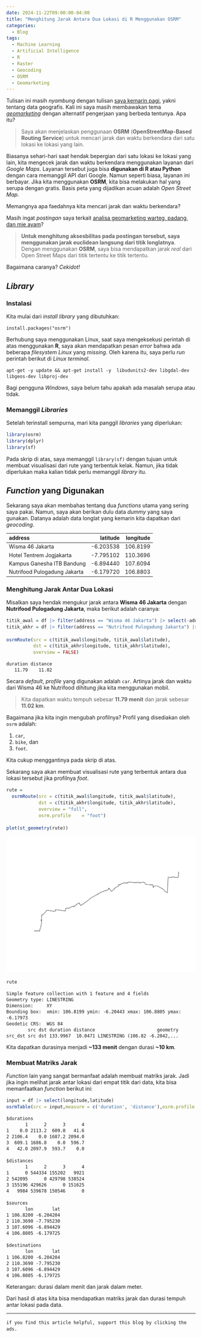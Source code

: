 ```yaml
---
date: 2024-11-22T09:00:00-04:00
title: "Menghitung Jarak Antara Dua Lokasi di R Menggunakan OSRM"
categories:
  - Blog
tags:
  - Machine Learning
  - Artificial Intelligence
  - R
  - Raster
  - Geocoding
  - OSRM
  - Geomarketing
---
```


Tulisan ini masih *nyambung* dengan tulisan [saya kemarin
pagi](https://ikanx101.com/blog/tidy-geocoding/), yakni tentang data
geografis. Kali ini saya masih membawakan tema
[*geomarketing*](https://ikanx101.com/tags/#geomarketing) dengan
alternatif pengerjaan yang berbeda tentunya. Apa itu?

> Saya akan menjelaskan penggunaan **OSRM** (**OpenStreetMap-Based
> Routing Service**) untuk mencari jarak dan waktu berkendara dari satu
> lokasi ke lokasi yang lain.

Biasanya sehari-hari saat hendak bepergian dari satu lokasi ke lokasi
yang lain, kita mengecek jarak dan waktu berkendara menggunakan layanan
dari *Google Maps*. Layanan tersebut juga bisa **digunakan di R atau
Python** dengan cara memanggil API dari Google. Namun seperti biasa,
layanan ini berbayar. Jika kita menggunakan **OSRM**, kita bisa
melakukan hal yang serupa dengan gratis. Basis peta yang dijadikan acuan
adalah *Open Street Map*.

Memangnya apa faedahnya kita mencari jarak dan waktu berkendara?

Masih ingat *postingan* saya terkait [analisa geomarketing warteg,
padang, dan mie ayam](https://ikanx101.com/blog/geomkt-bks/)?

> **Untuk menghitung aksesbilitas pada postingan tersebut, saya menggunakan jarak euclidean
> langsung dari titik longlatnya**. Dengan menggunakan **OSRM**, saya
> bisa mendapatkan jarak *real* dari Open Street Maps dari titik tertentu ke titik tertentu.

Bagaimana caranya? *Cekidot!*

## *Library*

### Instalasi

Kita mulai dari *install library* yang dibutuhkan:

    install.packages("osrm")

Berhubung saya menggunakan Linux, saat saya mengeksekusi perintah di
atas menggunakan **R**, saya akan mendapatkan pesan *error* bahwa ada
beberapa *filesystem Linux* yang *missing*. Oleh karena itu, saya perlu
*run* perintah berikut di *Linux terminal*.

    apt-get -y update && apt-get install -y  libudunits2-dev libgdal-dev libgeos-dev libproj-dev

Bagi pengguna *Windows*, saya belum tahu apakah ada masalah serupa atau
tidak.

### Memanggil *Libraries*

Setelah terinstall sempurna, mari kita panggil *libraries* yang
diperlukan:

``` r
library(osrm) 
library(dplyr)
library(sf)
```

Pada skrip di atas, saya memanggil `library(sf)` dengan tujuan untuk
membuat visualisasi dari rute yang terbentuk kelak. Namun, jika tidak
diperlukan maka kalian tidak perlu memanggil *library* itu.

## *Function* yang Digunakan

Sekarang saya akan membahas tentang dua *functions* utama yang sering
saya pakai. Namun, saya akan berikan dulu data *dummy* yang saya
gunakan. Datanya adalah data longlat yang kemarin kita dapatkan dari
*geocoding*.

| address                      |  latitude | longitude |
|:-----------------------------|----------:|----------:|
| Wisma 46 Jakarta             | -6.203538 |  106.8199 |
| Hotel Tentrem Jogjakarta     | -7.795102 |  110.3696 |
| Kampus Ganesha ITB Bandung   | -6.894440 |  107.6094 |
| Nutrifood Pulogadung Jakarta | -6.179720 |  106.8803 |

### Menghitung Jarak Antar Dua Lokasi

Misalkan saya hendak mengukur jarak antara **Wisma 46 Jakarta** dengan
**Nutrifood Pulogadung Jakarta**, maka berikut adalah caranya:

``` r
titik_awal = df |> filter(address == "Wisma 46 Jakarta") |> select(-address)
titik_akhr = df |> filter(address == "Nutrifood Pulogadung Jakarta") |> select(-address)

osrmRoute(src = c(titik_awal$longitude, titik_awal$latitude),
          dst = c(titik_akhr$longitude, titik_akhr$latitude),
          overview = FALSE)
```

    duration distance 
       11.79    11.02 

Secara *default*, *profile* yang digunakan adalah `car`. Artinya jarak
dan waktu dari Wisma 46 ke Nutrifood dihitung jika kita menggunakan
mobil.

> Kita dapatkan waktu tempuh sebesar **11.79 menit** dan jarak sebesar
> **11.02 km**.

Bagaimana jika kita ingin mengubah profilnya? Profil yang disediakan
oleh `osrm` adalah:

1.  `car`,
2.  `bike`, dan
3.  `foot`.

Kita cukup menggantinya pada skrip di atas.

Sekarang saya akan membuat visualisasi rute yang terbentuk antara dua
lokasi tersebut jika profilnya *foot*.

``` r
rute = 
  osrmRoute(src = c(titik_awal$longitude, titik_awal$latitude),
            dst = c(titik_akhr$longitude, titik_akhr$latitude),
            overview = "full",
            osrm.profile    = "foot")

plot(st_geometry(rute))
```

![](https://raw.githubusercontent.com/ikanx101/ikanx101.github.io/master/_posts/geo%20marketing/osrm/post_files/figure-commonmark/unnamed-chunk-5-1.png)


``` r
rute
```

    Simple feature collection with 1 feature and 4 fields
    Geometry type: LINESTRING
    Dimension:     XY
    Bounding box:  xmin: 106.8199 ymin: -6.20443 xmax: 106.8805 ymax: -6.17973
    Geodetic CRS:  WGS 84
            src dst duration distance                       geometry
    src_dst src dst 133.9967  10.0471 LINESTRING (106.82 -6.2042,...

Kita dapatkan durasinya menjadi **~133 menit** dengan durasi **~10 km**.

### Membuat Matriks Jarak

*Function* lain yang sangat bermanfaat adalah membuat matriks jarak.
Jadi jika ingin melihat jarak antar lokasi dari empat titik dari data,
kita bisa memanfaatkan *function* berikut ini:

``` r
input = df |> select(longitude,latitude)
osrmTable(src = input,measure = c('duration', 'distance'),osrm.profile = "bike")
```

    $durations
           1      2      3      4
    1    0.0 2113.2  609.0   41.6
    2 2106.4    0.0 1687.2 2094.0
    3  609.1 1686.8    0.0  596.7
    4   42.0 2097.9  593.7    0.0

    $distances
           1      2      3      4
    1      0 544334 155202   9921
    2 542095      0 429798 538524
    3 155196 429626      0 151625
    4   9984 539678 150546      0

    $sources
           lon       lat
    1 106.8200 -6.204204
    2 110.3690 -7.795230
    3 107.6096 -6.894429
    4 106.8805 -6.179725

    $destinations
           lon       lat
    1 106.8200 -6.204204
    2 110.3690 -7.795230
    3 107.6096 -6.894429
    4 106.8805 -6.179725

Keterangan: durasi dalam menit dan jarak dalam meter.

Dari hasil di atas kita bisa mendapatkan matriks jarak dan durasi tempuh
antar lokasi pada data.

------------------------------------------------------------------------

`if you find this article helpful, support this blog by clicking the ads.`
